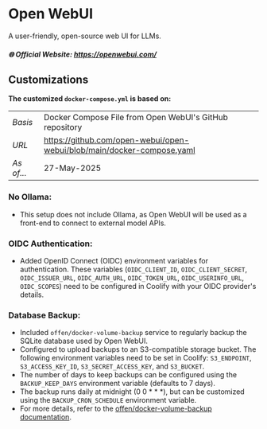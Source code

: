 # Open WebUI

A user-friendly, open-source web UI for LLMs.

##### 🌐 Official Website: https://openwebui.com/

## Customizations

**The customized `docker-compose.yml` is based on:**

|            |                                                                        |
| ---------- | ---------------------------------------------------------------------- |
| _Basis_    | Docker Compose File from Open WebUI's GitHub repository                |
| _URL_      | https://github.com/open-webui/open-webui/blob/main/docker-compose.yaml |
| _As of..._ | 27-May-2025                                                            |

### No Ollama:

- This setup does not include Ollama, as Open WebUI will be used as a front-end to connect to external model APIs.

### OIDC Authentication:

- Added OpenID Connect (OIDC) environment variables for authentication. These variables (`OIDC_CLIENT_ID`, `OIDC_CLIENT_SECRET`, `OIDC_ISSUER_URL`, `OIDC_AUTH_URL`, `OIDC_TOKEN_URL`, `OIDC_USERINFO_URL`, `OIDC_SCOPES`) need to be configured in Coolify with your OIDC provider's details.

### Database Backup:

- Included `offen/docker-volume-backup` service to regularly backup the SQLite database used by Open WebUI.
- Configured to upload backups to an S3-compatible storage bucket. The following environment variables need to be set in Coolify: `S3_ENDPOINT`, `S3_ACCESS_KEY_ID`, `S3_SECRET_ACCESS_KEY`, and `S3_BUCKET`.
- The number of days to keep backups can be configured using the `BACKUP_KEEP_DAYS` environment variable (defaults to 7 days).
- The backup runs daily at midnight (0 0 \* \* \*), but can be customized using the `BACKUP_CRON_SCHEDULE` environment variable.
- For more details, refer to the [offen/docker-volume-backup documentation](https://offen.github.io/docker-volume-backup/).
